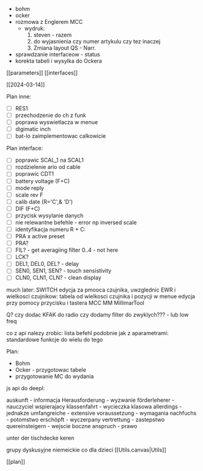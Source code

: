 - bohm
- ocker
- rozmowa z Englerem MCC
	- wydruk: 
		1. steven - razem
		2. do wyjasnienia czy numer artykulu czy tez inaczej
		3. Zmiana layout QS - Narr.
- sprawdzanie interfaceow - status
- korekta tabeli i wysylka do Ockera


[[parameters]]
[[interfaces]]

[[2024-03-14]]


Plan inne:
- [ ] RES1 
- [ ] przechodzenie do ch z funk
- [ ] poprawa wyswietlacza w menue
- [ ] digimatic inch
- [ ] bat-lo zaimplementowac calkowicie

Plan interface:
- [ ] poprawic SCAL_1 na SCAL1
- [ ] rozdzielenie ario od cable
- [ ] poprawic CDT1
- [ ] battery voltage (F+C)
- [ ] mode reply
- [ ] scale rev F
- [ ] calib date (R='C',& 'D')
- [ ] DIF (F+C)
- [ ] przycisk wysylanie danych
- [ ] nie relewantne befehle - error np inversed scale
- [ ] identyfikacja numeru
R + C:
- [ ] PRA x active preset
- [ ] PRA?
- [ ] FIL? - get averagiing filter 0..4 - not here
- [ ] LCK?
- [ ] DEL1, DEL0, DEL? - delay 
- [ ] SEN0, SEN1, SEN? - touch sensistivity
- [ ] CLN0, CLN1, CLN? - clean display

much later:
	SWITCH
	edycja za pmooca czujnika, uwzglednic EWR i wielkosci czujnikow: tabela od wielkosci czujnika i pozycji w menue
	 edycja przy pomocy przycisku  i tastera
	 MCC
	 MM
	 MillimarTool

Q?
czy dodac KFAK do radio
czy dodamy filter do zwyklych??? - lub low freq


co z api nalezy zrobic:
lista befehl podobnie jak z aparametrami:
standardowe funkcje do wielu
do tego 

Plan:
- Bohm
- Ocker - przygotowac tabele
- przygotowanie MC do wydania


js api do deepl:


auskunft - informacja
Herausforderung - wyzwanie
förderleherer - nauczyciel wspierajacy
klassenfahrt - wycieczka klasowa
allerdings - jednakze
umfangreiche - extensive
voraussetzung - wymagania
nachfuchs - potomstwo
erschöpft - wyczerpany
vertrettung - zastepstwo 
quereinsteigern - wejscie boczne
anspruch - prawo


unter der tischdecke keren

grupy dyskusyjne niemeickie
co dla dzieci
[[Utils.canvas|Utils]]







[[plan]]